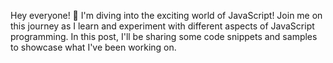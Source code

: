 Hey everyone! 👋 
I'm diving into the exciting world of JavaScript! 
Join me on this journey as I learn and experiment with different aspects of JavaScript programming. 
In this post, I'll be sharing some code snippets and samples to showcase what I've been working on.


